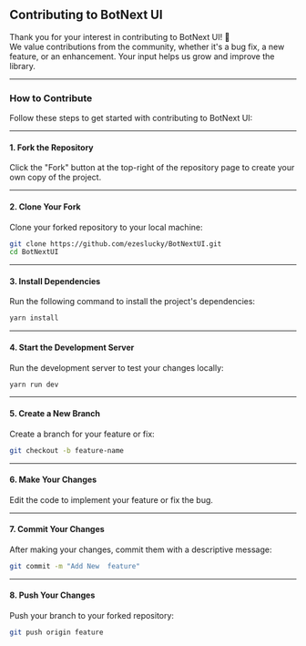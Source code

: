 ## Contributing to BotNext UI

Thank you for your interest in contributing to BotNext UI! 🎉  
We value contributions from the community, whether it's a bug fix, a new feature, or an enhancement. Your input helps us grow and improve the library.

---

### How to Contribute

Follow these steps to get started with contributing to BotNext UI:

---

#### 1. **Fork the Repository**  
Click the "Fork" button at the top-right of the repository page to create your own copy of the project.

---

#### 2. **Clone Your Fork**  
Clone your forked repository to your local machine:

```bash
git clone https://github.com/ezeslucky/BotNextUI.git
cd BotNextUI
```

---

#### 3. **Install Dependencies**  
Run the following command to install the project's dependencies:

```bash
yarn install
```

---

#### 4. **Start the Development Server**  
Run the development server to test your changes locally:

```bash
yarn run dev
```

---

#### 5. **Create a New Branch**  
Create a branch for your feature or fix:

```bash
git checkout -b feature-name
```

---

#### 6. **Make Your Changes**  
Edit the code to implement your feature or fix the bug.

---

#### 7. **Commit Your Changes**  
After making your changes, commit them with a descriptive message:

```bash
git commit -m "Add New  feature"
```

---

#### 8. **Push Your Changes**  
Push your branch to your forked repository:

```bash
git push origin feature
```





